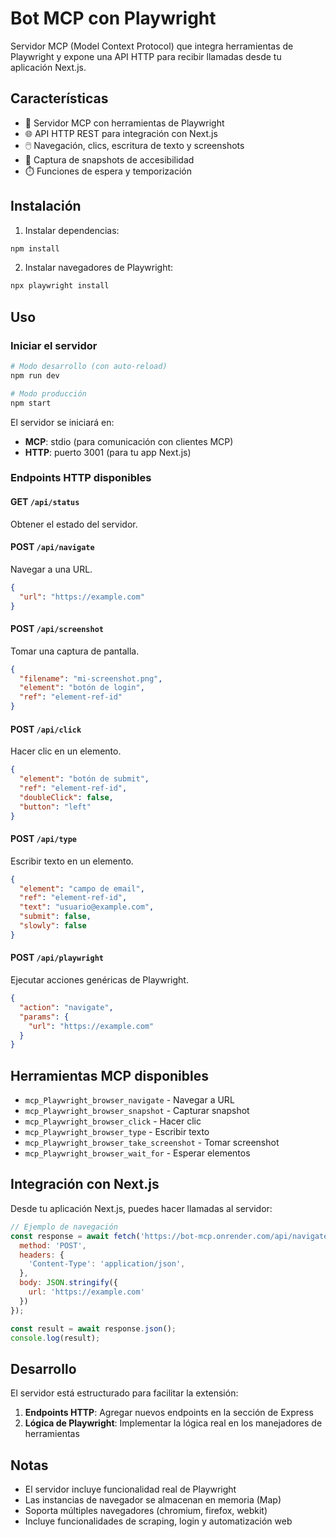 # Bot MCP con Playwright

Servidor MCP (Model Context Protocol) que integra herramientas de Playwright y expone una API HTTP para recibir llamadas desde tu aplicación Next.js.

## Características

- 🤖 Servidor MCP con herramientas de Playwright
- 🌐 API HTTP REST para integración con Next.js
- 🖱️ Navegación, clics, escritura de texto y screenshots
- 📸 Captura de snapshots de accesibilidad
- ⏱️ Funciones de espera y temporización

## Instalación

1. Instalar dependencias:
```bash
npm install
```

2. Instalar navegadores de Playwright:
```bash
npx playwright install
```

## Uso

### Iniciar el servidor

```bash
# Modo desarrollo (con auto-reload)
npm run dev

# Modo producción
npm start
```

El servidor se iniciará en:
- **MCP**: stdio (para comunicación con clientes MCP)
- **HTTP**: puerto 3001 (para tu app Next.js)

### Endpoints HTTP disponibles

#### GET `/api/status`
Obtener el estado del servidor.

#### POST `/api/navigate`
Navegar a una URL.

```json
{
  "url": "https://example.com"
}
```

#### POST `/api/screenshot`
Tomar una captura de pantalla.

```json
{
  "filename": "mi-screenshot.png",
  "element": "botón de login",
  "ref": "element-ref-id"
}
```

#### POST `/api/click`
Hacer clic en un elemento.

```json
{
  "element": "botón de submit",
  "ref": "element-ref-id",
  "doubleClick": false,
  "button": "left"
}
```

#### POST `/api/type`
Escribir texto en un elemento.

```json
{
  "element": "campo de email",
  "ref": "element-ref-id",
  "text": "usuario@example.com",
  "submit": false,
  "slowly": false
}
```

#### POST `/api/playwright`
Ejecutar acciones genéricas de Playwright.

```json
{
  "action": "navigate",
  "params": {
    "url": "https://example.com"
  }
}
```

## Herramientas MCP disponibles

- `mcp_Playwright_browser_navigate` - Navegar a URL
- `mcp_Playwright_browser_snapshot` - Capturar snapshot
- `mcp_Playwright_browser_click` - Hacer clic
- `mcp_Playwright_browser_type` - Escribir texto
- `mcp_Playwright_browser_take_screenshot` - Tomar screenshot
- `mcp_Playwright_browser_wait_for` - Esperar elementos

## Integración con Next.js

Desde tu aplicación Next.js, puedes hacer llamadas al servidor:

```javascript
// Ejemplo de navegación
const response = await fetch('https://bot-mcp.onrender.com/api/navigate', {
  method: 'POST',
  headers: {
    'Content-Type': 'application/json',
  },
  body: JSON.stringify({
    url: 'https://example.com'
  })
});

const result = await response.json();
console.log(result);
```



## Desarrollo

El servidor está estructurado para facilitar la extensión:

1. **Endpoints HTTP**: Agregar nuevos endpoints en la sección de Express
2. **Lógica de Playwright**: Implementar la lógica real en los manejadores de herramientas

## Notas

- El servidor incluye funcionalidad real de Playwright
- Las instancias de navegador se almacenan en memoria (Map)
- Soporta múltiples navegadores (chromium, firefox, webkit)
- Incluye funcionalidades de scraping, login y automatización web 